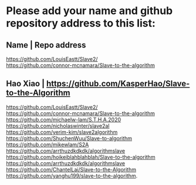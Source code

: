# Please add your name and github repository address to this list:

## Name | Repo address
https://github.com/LouisEastt/Slave2/ <br/>
https://github.com/connor-mcnamara/Slave-to-the-algorithm <br/>
## Hao Xiao | https://github.com/KasperHao/Slave-to-the-Algorithm <br/>
https://github.com/LouisEastt/Slave2/ <br/>
https://github.com/connor-mcnamara/Slave-to-the-algorithm <br/>
https://github.com/michaelw-lam/S.T.H.A.2020 <br/>
https://github.com/nicholaswinter/slave2al <br/>
https://github.com/yerim-kim/slave2algorithm <br/>
https://github.com/ShuchenWuu/Slave-to-algorithm <br/>
https://github.com/mikewlam/S2A <br/>
https://github.com/arrthuzdkdkdk/algorithmslave <br/>
https://github.com/hoikeiblahblahblah/Slave-to-the-algorithm <br/>
https://github.com/arrthuzdkdkdk/algorithmslave <br/>
https://github.com/ChantelLai/Slave-to-the-Algorithm <br/>
https://github.com/yanghu199/slave-to-the-algorithm.
